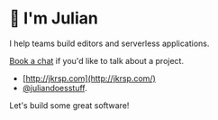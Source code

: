 # 👋 I'm Julian

I help teams build editors and serverless applications.

[Book a chat](https://calendly.com/jkrsp/first-chat) if you'd like to talk about a project.

- [http://jkrsp.com](http://jkrsp.com/)
- [@juliandoesstuff](https://twitter.com/home).

Let's build some great software!
